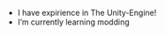 - I have expirience in The Unity-Engine!
- I’m currently learning modding

<!---
Vitaxses/Vitaxses is a ✨ special ✨ repository because its `README.md` (this file) appears on your GitHub profile.
You can click the Preview link to take a look at your changes.
--->
